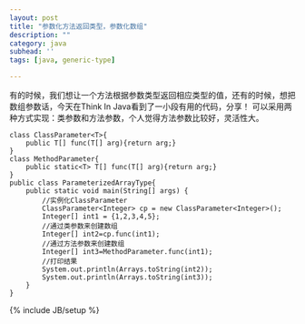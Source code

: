 ```yaml
---
layout: post
title: "参数化方法返回类型，参数化数组"
description: ""
category: java
subhead: ''
tags: [java, generic-type]

---
```


有的时候，我们想让一个方法根据参数类型返回相应类型的值，还有的时候，想把数组参数话，今天在Think In Java看到了一小段有用的代码，分享！
可以采用两种方式实现：类参数和方法参数，个人觉得方法参数比较好，灵活性大。  
 
    class ClassParameter<T>{  
        public T[] func(T[] arg){return arg;}  
    }  
    class MethodParameter{  
        public static<T> T[] func(T[] arg){return arg;}  
    }  
    public class ParameterizedArrayType{  
        public static void main(String[] args) {  
            //实例化ClassParameter  
            ClassParameter<Integer> cp = new ClassParameter<Integer>();  
            Integer[] int1 = {1,2,3,4,5};  
            //通过类参数来创建数组  
            Integer[] int2=cp.func(int1);  
            //通过方法参数来创建数组  
            Integer[] int3=MethodParameter.func(int1);  
            //打印结果  
            System.out.println(Arrays.toString(int2));  
            System.out.println(Arrays.toString(int3));  
        }  
    }  
 

{% include JB/setup %}